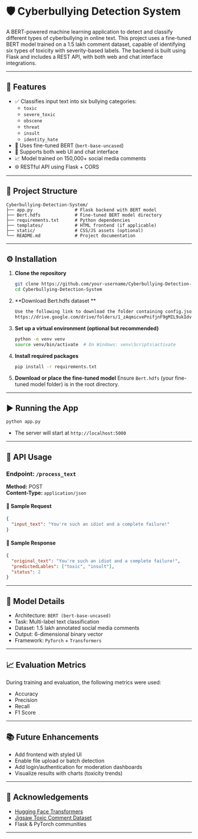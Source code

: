 # 🛡️ Cyberbullying Detection System

A BERT-powered machine learning application to detect and classify different types of cyberbullying in online text. This project uses a fine-tuned BERT model trained on a 1.5 lakh comment dataset, capable of identifying six types of toxicity with severity-based labels. The backend is built using Flask and includes a REST API, with both web and chat interface integrations.

---

## 📌 Features

- ✅ Classifies input text into six bullying categories:
  - `toxic`
  - `severe_toxic`
  - `obscene`
  - `threat`
  - `insult`
  - `identity_hate`
- 🧠 Uses fine-tuned BERT (`bert-base-uncased`)
- 💬 Supports both web UI and chat interface
- 📈 Model trained on 150,000+ social media comments
- 🌐 RESTful API using Flask + CORS

---

## 📂 Project Structure

```
Cyberbullying-Detection-System/
├── app.py                # Flask backend with BERT model
├── Bert.hdfs             # Fine-tuned BERT model directory
├── requirements.txt      # Python dependencies
├── templates/            # HTML frontend (if applicable)
├── static/               # CSS/JS assets (optional)
└── README.md             # Project documentation
```

---

## ⚙️ Installation

1. **Clone the repository**
   ```bash
   git clone https://github.com/your-username/Cyberbullying-Detection-System.git
   cd Cyberbullying-Detection-System
   ```
2. **Download Bert.hdfs dataset **
   ```bash
   Use the following link to download the folder containing config.json and Dataset file:
   https://drive.google.com/drive/folders/1_zAqmicvePnifjnF9gMIL9ukIdvSpmCq?usp=sharing
   ```
   
3. **Set up a virtual environment (optional but recommended)**
   ```bash
   python -m venv venv
   source venv/bin/activate  # On Windows: venv\Scripts\activate
   ```

4. **Install required packages**
   ```bash
   pip install -r requirements.txt
   ```

5. **Download or place the fine-tuned model**
   Ensure `Bert.hdfs` (your fine-tuned model folder) is in the root directory.

---

## ▶️ Running the App

```bash
python app.py
```

- The server will start at `http://localhost:5000`

---

## 🧪 API Usage

### Endpoint: `/process_text`  
**Method:** POST  
**Content-Type:** `application/json`  

#### 🔸 Sample Request
```json
{
  "input_text": "You're such an idiot and a complete failure!"
}
```

#### 🔸 Sample Response
```json
{
  "original_text": "You're such an idiot and a complete failure!",
  "predictedLables": ["toxic", "insult"],
  "status": 2
}
```

---

## 🧠 Model Details

- Architecture: `BERT (bert-base-uncased)`
- Task: Multi-label text classification
- Dataset: 1.5 lakh annotated social media comments
- Output: 6-dimensional binary vector
- Framework: `PyTorch` + `Transformers`

---

## 📈 Evaluation Metrics

During training and evaluation, the following metrics were used:
- Accuracy
- Precision
- Recall
- F1 Score

---

## 📚 Future Enhancements

- Add frontend with styled UI
- Enable file upload or batch detection
- Add login/authentication for moderation dashboards
- Visualize results with charts (toxicity trends)

---

## 🤝 Acknowledgements

- [Hugging Face Transformers](https://huggingface.co/transformers/)
- [Jigsaw Toxic Comment Dataset](https://www.kaggle.com/c/jigsaw-toxic-comment-classification-challenge)
- Flask & PyTorch communities

---

